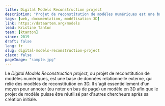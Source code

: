 ```yaml
---
title: Digital Models Reconstruction project
description: "Projet de reconstitution de modèles numériques est une base de données relationnelle externe, qui relie des modèles de reconstitution en 3D"
tags: [web, documentation, modélisation 3D]
link: https://dataartem.org/models
lead: Kristine Tanton
team: [ktanton]
since: 2019
draft: false
lang: fr
slug: digital-models-reconstruction-project
cieco: false
pageImage: "sample.jpg"
---
```


<!-- ajouter bonnes dates, author/project lead? -->

Le *Digital Models Reconstruction project*, ou projet de reconstitution de modèles numériques, est une base de données relationnelle externe, qui relie des modèles de reconstitution en 3D. Il s'agit essentiellement d'un moyen pour annoter (ou noter en bas de page) un modèle en 3D afin que le projet de modèle puisse être réutilisé par d'autres chercheurs après sa création initiale.

